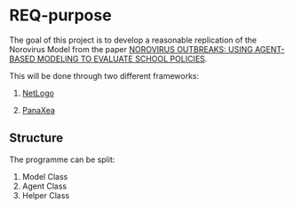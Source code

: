 # REQ-purpose
The goal of this project is to develop a reasonable replication of the Norovirus Model from the paper [NOROVIRUS OUTBREAKS: USING AGENT-BASED MODELING TO EVALUATE SCHOOL POLICIES](https://ieeexplore.ieee.org/stamp/stamp.jsp?tp=&arnumber=7822182).

This will be done through two different frameworks:

  1. [NetLogo ](https://ccl.northwestern.edu/netlogo/)
 
  2. [PanaXea](https://pypi.org/project/PanaXea/)
  
  ## Structure
  The programme can be split:
  1. Model Class
  2. Agent Class
  3. Helper Class
  